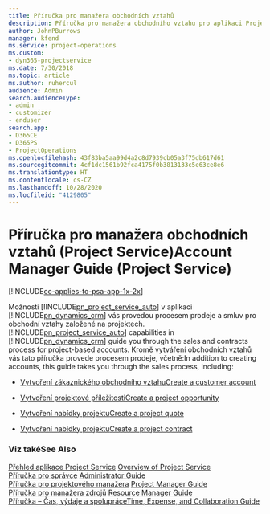 ```yaml
---
title: Příručka pro manažera obchodních vztahů
description: Příručka pro manažera obchodního vztahu pro aplikaci Project Service, který vás provede procesem prodeje a smluv pro obchodní vztahy založené na projektech.
author: JohnPBurrows
manager: kfend
ms.service: project-operations
ms.custom:
- dyn365-projectservice
ms.date: 7/30/2018
ms.topic: article
ms.author: ruhercul
audience: Admin
search.audienceType:
- admin
- customizer
- enduser
search.app:
- D365CE
- D365PS
- ProjectOperations
ms.openlocfilehash: 43f83ba5aa99d4a2c8d7939cb05a3f75db617d61
ms.sourcegitcommit: 4cf1dc1561b92fca4175f0b3813133c5e63ce8e6
ms.translationtype: HT
ms.contentlocale: cs-CZ
ms.lasthandoff: 10/28/2020
ms.locfileid: "4129805"
---
```

# <a name="account-manager-guide-project-service"></a><span data-ttu-id="bfd3e-103">Příručka pro manažera obchodních vztahů (Project Service)</span><span class="sxs-lookup"><span data-stu-id="bfd3e-103">Account Manager Guide (Project Service)</span></span>

[!INCLUDE[cc-applies-to-psa-app-1x-2x](../includes/cc-applies-to-psa-app-1x-2x.md)]

<span data-ttu-id="bfd3e-104">Možnosti [!INCLUDE[pn_project_service_auto](../includes/pn-project-service-auto.md)] v aplikaci [!INCLUDE[pn_dynamics_crm](../includes/pn-dynamics-crm.md)] vás provedou procesem prodeje a smluv pro obchodní vztahy založené na projektech.</span><span class="sxs-lookup"><span data-stu-id="bfd3e-104">[!INCLUDE[pn_project_service_auto](../includes/pn-project-service-auto.md)] capabilities in [!INCLUDE[pn_dynamics_crm](../includes/pn-dynamics-crm.md)] guide you through the sales and contracts process for project-based accounts.</span></span> <span data-ttu-id="bfd3e-105">Kromě vytváření obchodních vztahů vás tato příručka provede procesem prodeje, včetně:</span><span class="sxs-lookup"><span data-stu-id="bfd3e-105">In addition to creating accounts, this guide takes you through the sales process, including:</span></span>  
  
-   [<span data-ttu-id="bfd3e-106">Vytvoření zákaznického obchodního vztahu</span><span class="sxs-lookup"><span data-stu-id="bfd3e-106">Create a customer account</span></span>](../psa/create-customer-account.md)  
  
-   [<span data-ttu-id="bfd3e-107">Vytvoření projektové příležitosti</span><span class="sxs-lookup"><span data-stu-id="bfd3e-107">Create a project opportunity</span></span>](../psa/create-project-opportunity.md)  
  
-   [<span data-ttu-id="bfd3e-108">Vytvoření nabídky projektu</span><span class="sxs-lookup"><span data-stu-id="bfd3e-108">Create a project quote</span></span>](../psa/create-project-quote.md)  
  
-   [<span data-ttu-id="bfd3e-109">Vytvoření nabídky projektu</span><span class="sxs-lookup"><span data-stu-id="bfd3e-109">Create a project contract</span></span>](../psa/create-project-contract.md)  
  
  
### <a name="see-also"></a><span data-ttu-id="bfd3e-110">Viz také</span><span class="sxs-lookup"><span data-stu-id="bfd3e-110">See Also</span></span>  
 <span data-ttu-id="bfd3e-111">[Přehled aplikace Project Service](../psa/overview.md) </span><span class="sxs-lookup"><span data-stu-id="bfd3e-111">[Overview of Project Service](../psa/overview.md) </span></span>  
 <span data-ttu-id="bfd3e-112">[Příručka pro správce](../psa/admin-guide.md) </span><span class="sxs-lookup"><span data-stu-id="bfd3e-112">[Administrator Guide](../psa/admin-guide.md) </span></span>  
 <span data-ttu-id="bfd3e-113">[Příručka pro projektového manažera](../psa/project-manager-guide.md) </span><span class="sxs-lookup"><span data-stu-id="bfd3e-113">[Project Manager Guide](../psa/project-manager-guide.md) </span></span>  
 <span data-ttu-id="bfd3e-114">[Příručka pro manažera zdrojů](../psa/resource-manager-guide.md) </span><span class="sxs-lookup"><span data-stu-id="bfd3e-114">[Resource Manager Guide](../psa/resource-manager-guide.md) </span></span>  
 [<span data-ttu-id="bfd3e-115">Příručka – Čas, výdaje a spolupráce</span><span class="sxs-lookup"><span data-stu-id="bfd3e-115">Time, Expense, and Collaboration Guide</span></span>](../psa/time-expense-collaboration-guide.md)
